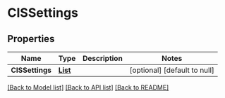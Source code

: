 # CISSettings
## Properties

| Name | Type | Description | Notes |
|------------ | ------------- | ------------- | -------------|
| **CISSettings** | [**List**](CISSetting.md) |  | [optional] [default to null] |

[[Back to Model list]](../README.md#documentation-for-models) [[Back to API list]](../README.md#documentation-for-api-endpoints) [[Back to README]](../README.md)

